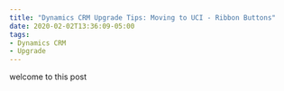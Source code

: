 ```yaml
---
title: "Dynamics CRM Upgrade Tips: Moving to UCI - Ribbon Buttons"
date: 2020-02-02T13:36:09-05:00
tags:
- Dynamics CRM
- Upgrade
---
```


welcome to this post